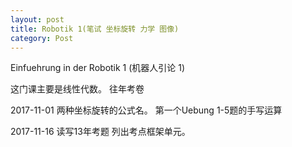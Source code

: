 ```yaml
---
layout: post
title: Robotik 1(笔试 坐标旋转 力学 图像)
category: Post
---
```

Einfuehrung in der Robotik 1 (机器人引论 1)

这门课主要是线性代数。
往年考卷

2017-11-01
两种坐标旋转的公式名。
第一个Uebung 1-5题的手写运算

2017-11-16
读写13年考题
列出考点框架单元。
